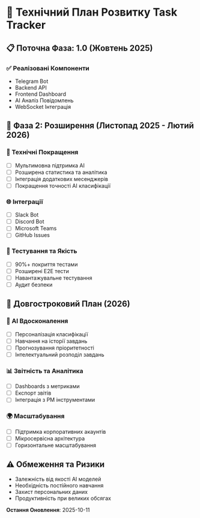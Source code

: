 # 🚀 Технічний План Розвитку Task Tracker

## 📋 Поточна Фаза: 1.0 (Жовтень 2025)

### ✅ Реалізовані Компоненти
- Telegram Bot
- Backend API
- Frontend Dashboard
- AI Аналіз Повідомлень
- WebSocket Інтеграція

## 🎯 Фаза 2: Розширення (Листопад 2025 - Лютий 2026)

### 🔧 Технічні Покращення
- [ ] Мультимовна підтримка AI
- [ ] Розширена статистика та аналітика
- [ ] Інтеграція додаткових месенджерів
- [ ] Покращення точності AI класифікації

### 🌐 Інтеграції
- [ ] Slack Bot
- [ ] Discord Bot
- [ ] Microsoft Teams
- [ ] GitHub Issues

### 🧪 Тестування та Якість
- [ ] 90%+ покриття тестами
- [ ] Розширені E2E тести
- [ ] Навантажувальне тестування
- [ ] Аудит безпеки

## 🔄 Довгостроковий План (2026)

### 🤖 AI Вдосконалення
- [ ] Персоналізація класифікації
- [ ] Навчання на історії завдань
- [ ] Прогнозування пріоритетності
- [ ] Інтелектуальний розподіл завдань

### 📊 Звітність та Аналітика
- [ ] Dashboards з метриками
- [ ] Експорт звітів
- [ ] Інтеграція з PM інструментами

### 🌍 Масштабування
- [ ] Підтримка корпоративних акаунтів
- [ ] Мікросервісна архітектура
- [ ] Горизонтальне масштабування

## ⚠️ Обмеження та Ризики

- Залежність від якості AI моделей
- Необхідність постійного навчання
- Захист персональних даних
- Продуктивність при великих обсягах

**Остання Оновлення**: 2025-10-11